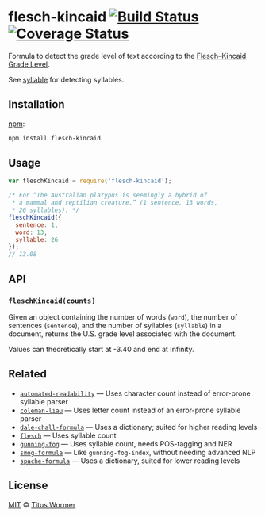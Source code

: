 # flesch-kincaid [![Build Status][travis-badge]][travis] [![Coverage Status][codecov-badge]][codecov]

Formula to detect the grade level of text according to the
[Flesch–Kincaid Grade Level][formula].

See [syllable][] for detecting syllables.

## Installation

[npm][]:

```bash
npm install flesch-kincaid
```

## Usage

```js
var fleschKincaid = require('flesch-kincaid');

/* For “The Australian platypus is seemingly a hybrid of
 * a mammal and reptilian creature.” (1 sentence, 13 words,
 * 26 syllables). */
fleschKincaid({
  sentence: 1,
  word: 13,
  syllable: 26
});
// 13.08
```

## API

### `fleschKincaid(counts)`

Given an object containing the number of words (`word`), the number of
sentences (`sentence`), and the number of syllables  (`syllable`) in a
document, returns the U.S. grade level associated with the document.

Values can theoretically start at -3.40 and end at Infinity.

## Related

*   [`automated-readability`](https://github.com/wooorm/automated-readability)
    — Uses character count instead of error-prone syllable parser
*   [`coleman-liau`](https://github.com/wooorm/coleman-liau)
    — Uses letter count instead of an error-prone syllable parser
*   [`dale-chall-formula`](https://github.com/wooorm/dale-chall-formula)
    — Uses a dictionary; suited for higher reading levels
*   [`flesch`](https://github.com/wooorm/flesch)
    — Uses syllable count
*   [`gunning-fog`](https://github.com/wooorm/gunning-fog)
    — Uses syllable count, needs POS-tagging and NER
*   [`smog-formula`](https://github.com/wooorm/smog-formula)
    — Like `gunning-fog-index`, without needing advanced NLP
*   [`spache-formula`](https://github.com/wooorm/spache-formula)
    — Uses a dictionary, suited for lower reading levels

## License

[MIT][license] © [Titus Wormer][author]

<!-- Definitions -->

[travis-badge]: https://img.shields.io/travis/words/flesch-kincaid.svg

[travis]: https://travis-ci.org/words/flesch-kincaid

[codecov-badge]: https://img.shields.io/codecov/c/github/words/flesch-kincaid.svg

[codecov]: https://codecov.io/github/words/flesch-kincaid

[npm]: https://docs.npmjs.com/cli/install

[license]: LICENSE

[author]: http://wooorm.com

[formula]: http://en.wikipedia.org/wiki/Flesch–Kincaid_readability_tests#Flesch.E2.80.93Kincaid_Grade_Level

[syllable]: https://github.com/words/syllable
